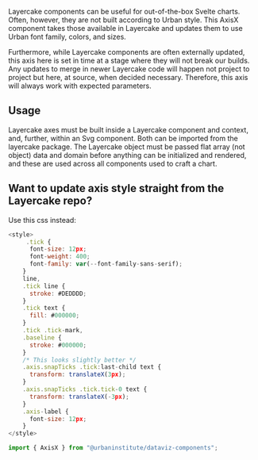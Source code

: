 Layercake components can be useful for out-of-the-box Svelte charts. Often, however, they are not built according to Urban style. This AxisX component takes those available in Layercake and updates them to use Urban font family, colors, and sizes. 

Furthermore, while Layercake components are often externally updated, this axis here is set in time at a stage where they will not break our builds. Any updates to merge in newer Layercake code will happen not project to project but here, at source, when decided necessary. Therefore, this axis will always work with expected parameters.


## Usage

Layercake axes must be built inside a Layercake component and context, and, further, within an Svg component. Both can be imported from the layercake package. The Layercake object must be passed flat array (not object) data and domain before anything can be initialized and rendered, and these are used across all components used to craft a chart.

## Want to update axis style straight from the Layercake repo?
Use this css instead: 

```js
<style>
     .tick {
      font-size: 12px;
      font-weight: 400;
      font-family: var(--font-family-sans-serif);
    }
    line,
    .tick line {
      stroke: #DEDDDD;
    }
    .tick text {
      fill: #000000;
    }
    .tick .tick-mark,
    .baseline {
      stroke: #000000;
    }
    /* This looks slightly better */
    .axis.snapTicks .tick:last-child text {
      transform: translateX(3px);
    }
    .axis.snapTicks .tick.tick-0 text {
      transform: translateX(-3px);
    }
    .axis-label {
      font-size: 12px;
    }
</style>
```


```js
import { AxisX } from "@urbaninstitute/dataviz-components";
```
